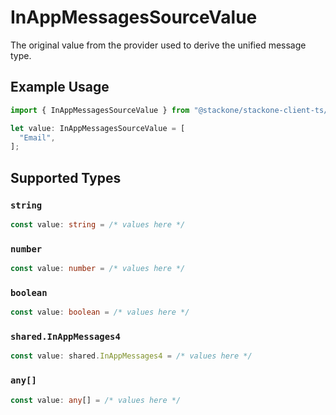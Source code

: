 # InAppMessagesSourceValue

The original value from the provider used to derive the unified message type.

## Example Usage

```typescript
import { InAppMessagesSourceValue } from "@stackone/stackone-client-ts/sdk/models/shared";

let value: InAppMessagesSourceValue = [
  "Email",
];
```

## Supported Types

### `string`

```typescript
const value: string = /* values here */
```

### `number`

```typescript
const value: number = /* values here */
```

### `boolean`

```typescript
const value: boolean = /* values here */
```

### `shared.InAppMessages4`

```typescript
const value: shared.InAppMessages4 = /* values here */
```

### `any[]`

```typescript
const value: any[] = /* values here */
```

